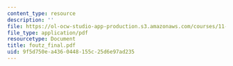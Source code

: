 ```yaml
---
content_type: resource
description: ''
file: https://ol-ocw-studio-app-production.s3.amazonaws.com/courses/11-947-new-century-cities-real-estate-digital-technology-and-design-fall-2004/9f5d750ea4360448155c25d6e97ad235_foutz_final.pdf
file_type: application/pdf
resourcetype: Document
title: foutz_final.pdf
uid: 9f5d750e-a436-0448-155c-25d6e97ad235
---
```

